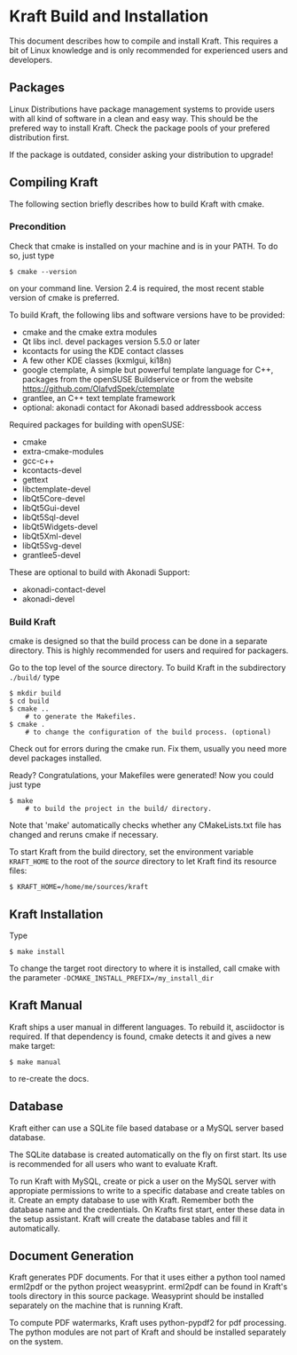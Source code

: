 # Kraft Build and Installation

This document describes how to compile and install Kraft. This requires a bit of Linux knowledge and is only recommended for experienced users and developers.

## Packages

Linux Distributions have package management systems to provide users
with all kind of software in a clean and easy way.
This should be the prefered way to install Kraft. Check the package
pools of your prefered distribution first.

If the package is outdated, consider asking your distribution to upgrade!

## Compiling Kraft

The following section briefly describes how to build Kraft with cmake.

### Precondition

Check that cmake is installed on your machine and is in your PATH.
To do so, just type

```
$ cmake --version
```

on your command line. Version 2.4 is required, the most recent
stable version of cmake is preferred.

To build Kraft, the following libs and software versions have to
be provided:
- cmake and the cmake extra modules
- Qt libs incl. devel packages version 5.5.0 or later
- kcontacts for using the KDE contact classes
- A few other KDE classes (kxmlgui, ki18n)
- google ctemplate, A simple but powerful template language for C++,
  packages from the openSUSE Buildservice or from the website
  https://github.com/OlafvdSpek/ctemplate
- grantlee, an C++ text template framework
- optional: akonadi contact for Akonadi based addressbook access

Required packages for building with openSUSE:

- cmake
- extra-cmake-modules
- gcc-c++
- kcontacts-devel
- gettext
- libctemplate-devel
- libQt5Core-devel
- libQt5Gui-devel
- libQt5Sql-devel
- libQt5Widgets-devel
- libQt5Xml-devel
- libQt5Svg-devel
- grantlee5-devel

These are optional to build with Akonadi Support:
- akonadi-contact-devel
- akonadi-devel

### Build Kraft

cmake is designed so that the build process can be done in a separate
directory. This is highly recommended for users and required for packagers.

Go to the top level of the source directory.
To build Kraft in the subdirectory `./build/` type

```
$ mkdir build
$ cd build
$ cmake ..
    # to generate the Makefiles.
$ cmake .
    # to change the configuration of the build process. (optional)
```

Check out for errors during the cmake run. Fix them, usually you need
more devel packages installed.

Ready? Congratulations, your Makefiles were generated!
Now you could just type

```
$ make
    # to build the project in the build/ directory.
```

Note that 'make' automatically checks whether any CMakeLists.txt file
has changed and reruns cmake if necessary.

To start Kraft from the build directory, set the environment variable
`KRAFT_HOME` to the root of the _source_ directory to let Kraft find its
resource files:
```
$ KRAFT_HOME=/home/me/sources/kraft
```

## Kraft Installation

Type
```
$ make install
```

To change the target root directory to where it is installed, call
cmake with the parameter `-DCMAKE_INSTALL_PREFIX=/my_install_dir`

## Kraft Manual

Kraft ships a user manual in different languages. To rebuild it, asciidoctor
is required. If that dependency is found, cmake detects it and gives a new
make target:

```
$ make manual
```

to re-create the docs.

## Database

Kraft either can use a SQLite file based database or a MySQL server based
database.

The SQLite database is created automatically on the fly
on first start. Its use is recommended for all users who
want to evaluate Kraft.

To run Kraft with MySQL, create or pick a user on the MySQL
server with appropiate permissions to write to a specific
database and create tables on it. Create an empty database
to use with Kraft. Remember both the database name and the
credentials.
On Krafts first start, enter these data in the setup assistant.
Kraft will create the database tables and fill it automatically.

## Document Generation

Kraft generates PDF documents. For that it uses either a python tool named
erml2pdf or the python project weasyprint. erml2pdf can be found in Kraft's tools directory in this source package. Weasyprint should be installed separately on the machine that is running Kraft.

To compute PDF watermarks, Kraft uses python-pypdf2 for pdf processing. The python modules are not part of Kraft and should be installed separately
on the system.



